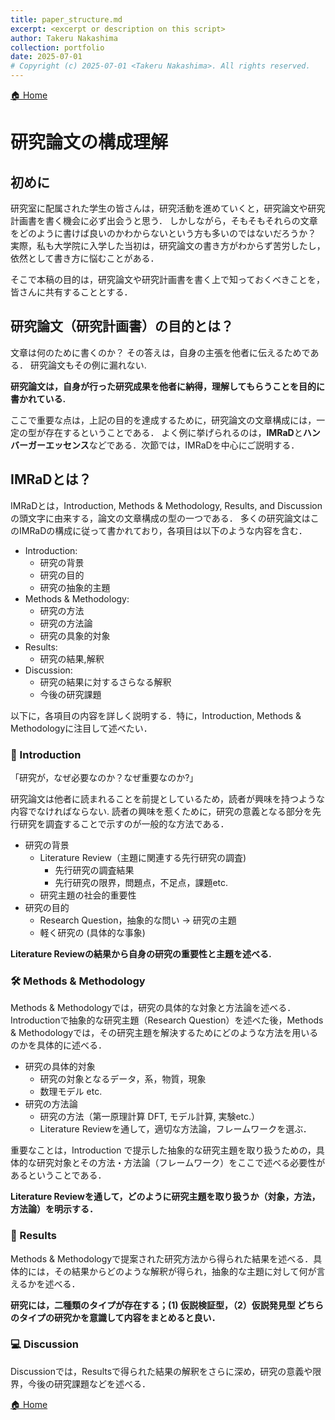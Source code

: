 ```yaml
---
title: paper_structure.md
excerpt: <excerpt or description on this script>
author: Takeru Nakashima
collection: portfolio
date: 2025-07-01
# Copyright (c) 2025-07-01 <Takeru Nakashima>. All rights reserved.
---
```


[🏠 Home](../../research_technique.md)

# 研究論文の構成理解

## 初めに

研究室に配属された学生の皆さんは，研究活動を進めていくと，研究論文や研究計画書を書く機会に必ず出会うと思う．
しかしながら，そもそもそれらの文章をどのように書けば良いのかわからないという方も多いのではないだろうか？
実際，私も大学院に入学した当初は，研究論文の書き方がわからず苦労したし，依然として書き方に悩むことがある．

そこで本稿の目的は，研究論文や研究計画書を書く上で知っておくべきことを，皆さんに共有することとする．

## 研究論文（研究計画書）の目的とは？

文章は何のために書くのか？ その答えは，自身の主張を他者に伝えるためである．
研究論文もその例に漏れない.

 **研究論文は，自身が行った研究成果を他者に納得，理解してもらうことを目的に書かれている.**

ここで重要な点は，上記の目的を達成するために，研究論文の文章構成には，一定の型が存在するということである．
よく例に挙げられるのは，**IMRaD**と**ハンバーガーエッセンス**などである．次節では，IMRaDを中心にご説明する．

## IMRaDとは？
IMRaDとは，Introduction, Methods & Methodology, Results, and Discussionの頭文字に由来する，論文の文章構成の型の一つである．
多くの研究論文はこのIMRaDの構成に従って書かれており，各項目は以下のような内容を含む．

  - Introduction:   
    * 研究の背景
    * 研究の目的
    * 研究の抽象的主題
  - Methods & Methodology:
    * 研究の方法
    * 研究の方法論
    * 研究の具象的対象
  - Results: 
    * 研究の結果,解釈
  - Discussion: 
    * 研究の結果に対するさらなる解釈
    * 今後の研究課題

以下に，各項目の内容を詳しく説明する．特に，Introduction, Methods & Methodologyに注目して述べたい．

### 🔰 Introduction
「研究が，なぜ必要なのか？なぜ重要なのか?」

研究論文は他者に読まれることを前提としているため，読者が興味を持つような内容でなければならない.
読者の興味を惹くために，研究の意義となる部分を先行研究を調査することで示すのが一般的な方法である．

  - 研究の背景
    * Literature Review（主題に関連する先行研究の調査)
      * 先行研究の調査結果
      * 先行研究の限界，問題点，不足点，課題etc.
    * 研究主題の社会的重要性
  - 研究の目的 
    * Research Question，抽象的な問い → 研究の主題
    * 軽く研究の (具体的な事象)

**Literature Reviewの結果から自身の研究の重要性と主題を述べる.**

### 🛠️  Methods & Methodology
Methods & Methodologyでは，研究の具体的な対象と方法論を述べる．Introductionで抽象的な研究主題（Research Question）を述べた後，Methods & Methodologyでは，その研究主題を解決するためにどのような方法を用いるのかを具体的に述べる．

  * 研究の具体的対象
    * 研究の対象となるデータ，系，物質，現象
    * 数理モデル etc.
  * 研究の方法論
    * 研究の方法（第一原理計算 DFT, モデル計算, 実験etc.）
    * Literature Reviewを通して，適切な方法論，フレームワークを選ぶ．

重要なことは，Introduction で提示した抽象的な研究主題を取り扱うための，具体的な研究対象とその方法・方法論（フレームワーク）をここで述べる必要性があるということである．

**Literature Reviewを通して，どのように研究主題を取り扱うか（対象，方法，方法論）を明示する．**

### 📝 Results
Methods & Methodologyで提案された研究方法から得られた結果を述べる．具体的には，その結果からどのような解釈が得られ，抽象的な主題に対して何が言えるかを述べる．

 **研究には，二種類のタイプが存在する；(1) 仮説検証型，（2）仮説発見型 どちらのタイプの研究かを意識して内容をまとめると良い．**

### 💻 Discussion
Discussionでは，Resultsで得られた結果の解釈をさらに深め，研究の意義や限界，今後の研究課題などを述べる．

<!---
  * 研究の結果の解釈
    * 研究の結果から得られる知見
    * 研究の結果がどのような意味を持つか
  * 研究の結果の意義
    * 研究の結果が社会に与える影響
    * 研究の結果がどのように応用されるか
  * 研究の限界
    * 研究の結果がどのような条件下で有効か
    * 研究の結果がどのような制約を受けるか
  * 今後の研究課題
    * 研究の結果から得られる新たな問い
    * 次に取り組むべき課題
-->

[🏠 Home](../../research_technique.md)
